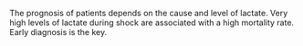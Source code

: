The prognosis of patients depends on the cause and level of lactate. Very high levels of lactate during shock are associated with a high mortality rate. Early diagnosis is the key.